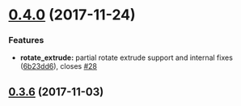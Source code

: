 <a name="0.4.0"></a>
# [0.4.0](https://github.com/jscad/scad-api/compare/v0.3.6...v0.4.0) (2017-11-24)


### Features

* **rotate_extrude:** partial rotate extrude support and internal fixes ([6b23dd6](https://github.com/jscad/scad-api/commit/6b23dd6)), closes [#28](https://github.com/jscad/scad-api/issues/28)



<a name="0.3.6"></a>
## [0.3.6](https://github.com/jscad/scad-api/compare/v0.3.5...v0.3.6) (2017-11-03)



